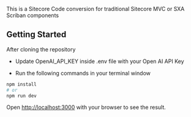 This is a Sitecore Code conversion for traditional Sitecore MVC or SXA Scriban components

## Getting Started

After cloning the repository

- Update OpenAI_API_KEY inside .env file with your Open AI API Key

- Run the following commands in your terminal window

```bash
npm install
# or
npm run dev
```

Open [http://localhost:3000](http://localhost:3000) with your browser to see the result.
